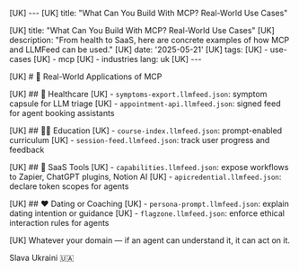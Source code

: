 [UK] ---
[UK] title: "What Can You Build With MCP? Real-World Use Cases"

[UK] title: "What Can You Build With MCP? Real-World Use Cases"
[UK] description: "From health to SaaS, here are concrete examples of how MCP and LLMFeed can be used."
[UK] date: '2025-05-21'
[UK] tags:
[UK] - use-cases
[UK] - mcp
[UK] - industries
lang: uk
[UK] ---

[UK] # 🧩 Real-World Applications of MCP

[UK] ## 🏥 Healthcare
[UK] - `symptoms-export.llmfeed.json`: symptom capsule for LLM triage
[UK] - `appointment-api.llmfeed.json`: signed feed for agent booking assistants

[UK] ## 🧑‍🏫 Education
[UK] - `course-index.llmfeed.json`: prompt-enabled curriculum
[UK] - `session-feed.llmfeed.json`: track user progress and feedback

[UK] ## 🧰 SaaS Tools
[UK] - `capabilities.llmfeed.json`: expose workflows to Zapier, ChatGPT plugins, Notion AI
[UK] - `apicredential.llmfeed.json`: declare token scopes for agents

[UK] ## ❤️ Dating or Coaching
[UK] - `persona-prompt.llmfeed.json`: explain dating intention or guidance
[UK] - `flagzone.llmfeed.json`: enforce ethical interaction rules for agents

[UK] Whatever your domain — if an agent can understand it, it can act on it.


Slava Ukraini 🇺🇦
